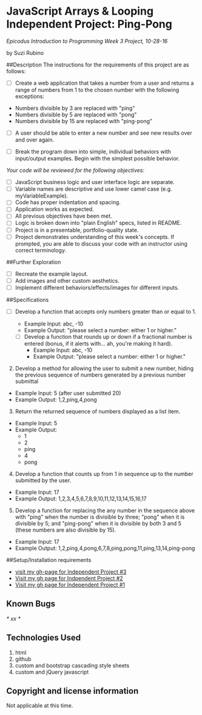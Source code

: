 # JavaScript Arrays & Looping Independent Project: Ping-Pong
_*Epicodus Introduction to Programming Week 3 Project, 10-28-16*_

by Suzi Rubino

##Description
The instructions for the requirements of this project are as follows:

- [ ] Create a web application that takes a number from a user and returns a range of numbers from 1 to the chosen number with the following exceptions:

- Numbers divisible by 3 are replaced with "ping"
- Numbers divisible by 5 are replaced with "pong"
- Numbers divisible by 15 are replaced with "ping-pong"

- [ ] A user should be able to enter a new number and see new results over and over again.

- [ ] Break the program down into simple, individual behaviors with input/output examples. Begin with the simplest possible behavior.

_*Your code will be reviewed for the following objectives:*_

- [ ] JavaScript business logic and user interface logic are separate.
- [ ] Variable names are descriptive and use lower camel case (e.g. myVariableExample).
- [ ] Code has proper indentation and spacing.
- [ ] Application works as expected.
- [ ] All previous objectives have been met.
- [ ] Logic is broken down into "plain English" specs, listed in README.
- [ ] Project is in a presentable, portfolio-quality state.
- [ ] Project demonstrates understanding of this week's concepts. If prompted, you are able to discuss your code with an instructor using correct terminology.

##Further Exploration
- [ ] Recreate the example layout.
- [ ] Add images and other custom aesthetics.
- [ ] Implement different behaviors/effects/images for different inputs.

##Specifications

- [  ] Develop a function that accepts only numbers greater than or equal to 1.
  -  Example Input: abc, -10
  -  Example Output: "please select a number: either 1 or higher."

  - [  ] Develop a function that rounds up or down if a fractional number is entered (bonus, if it alerts with... ah, you're making it hard).
    -  Example Input: abc, -10
    -  Example Output: "please select a number: either 1 or higher."

2. Develop a method for allowing the user to submit a new number, hiding the  previous sequence of numbers generated by a previous number submittal
  - Example Input: 5 (after user submitted 20)
  - Example Output: 1,2,ping,4,pong

3. Return the returned sequence of numbers displayed as a list item.
  - Example Input: 5
  - Example Output:
      - 1
      - 2
      - ping
      - 4
      - pong


4. Develop a function that counts up from 1 in sequence up to the number submitted by the user.
  - Example Input: 17
  - Example Output: 1,2,3,4,5,6,7,8,9,10,11,12,13,14,15,16,17

5. Develop a function for replacing the any number in the sequence above with "ping" when the number is divisible by three; "pong" when it is divisible by 5; and "ping-pong" when it is divisible by both 3 and 5 (these numbers are also divisible by 15).
  - Example Input: 17
  - Example Output: 1,2,ping,4,pong,6,7,8,ping,pong,11,ping,13,14,ping-pong


##Setup/Installation requirements
* [visit my gh-page for Independent Project #3](https://suzirubi.github.io/ping-pong)
* [Visit my gh page for Indpendent Project #2](https://suzirubi.github.io/Independent-Project-Week-2/)
* [Visit my gh page for Independent Project #1](https://suzirubi.github.io/portfolioFix/)

## Known Bugs
_* xx *_


## Technologies Used

1. html
2. github
3. custom and bootstrap cascading style sheets
4. custom and jQuery javascript

## Copyright and license information

Not applicable at this time.
